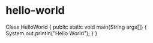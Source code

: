# hello-world

Class HelloWorld {
public static void main(String args[]) {
System.out.println("Hello World");
}
}
